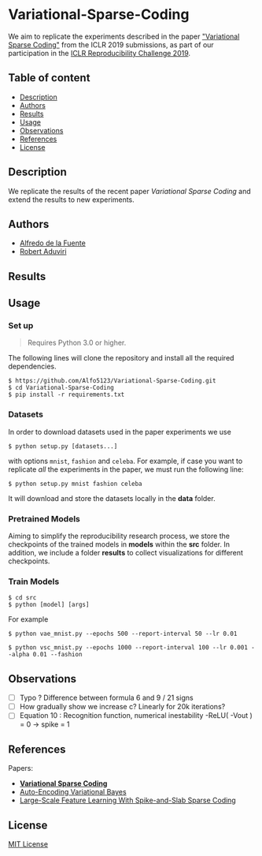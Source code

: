 # Variational-Sparse-Coding

We aim to replicate the experiments described in the paper ["Variational Sparse Coding"](https://openreview.net/forum?id=SkeJ6iR9Km) from the ICLR 2019 submissions, as part of our participation in the  [ICLR Reproducibility Challenge 2019](https://reproducibility-challenge.github.io/iclr_2019/).


## Table of content
- [Description](#description)
- [Authors](#authors)
- [Results](#results)
- [Usage](#usage)
- [Observations](#observations)
- [References](#references)
- [License](#license)

## Description 

We replicate the results of the recent paper *Variational Sparse Coding* and extend the results to new experiments.

## Authors

 - [Alfredo de la Fuente](https://alfo5123.github.io/)
 - [Robert Aduviri](https://github.com/Robert-Alonso)

## Results

## Usage

### Set up

>Requires Python 3.0 or higher.

The following lines will clone the repository and install all the required dependencies.

```
$ https://github.com/Alfo5123/Variational-Sparse-Coding.git
$ cd Variational-Sparse-Coding
$ pip install -r requirements.txt
```

### Datasets

In order to download datasets used in the paper experiments we use
```
$ python setup.py [datasets...]
```

with options `mnist`, `fashion` and `celeba`. For example, if case you want to replicate *all* the experiments in the paper, we must run the following line:

```
$ python setup.py mnist fashion celeba
```

It will download and store the datasets locally in the **data** folder. 

### Pretrained Models

Aiming to simplify the reproducibility research process, we store the checkpoints of the trained models in **models** within the **src** folder. In addition, we include a folder **results** to collect visualizations for different checkpoints.

### Train Models 

```
$ cd src
$ python [model] [args] 
```

For example

```
$ python vae_mnist.py --epochs 500 --report-interval 50 --lr 0.01 
```

```
$ python vsc_mnist.py --epochs 1000 --report-interval 100 --lr 0.001 --alpha 0.01 --fashion
```

## Observations
- [ ] Typo ? Difference between formula 6 and 9 / 21 signs
- [ ] How gradually show we increase c? Linearly for 20k iterations?
- [ ] Equation 10 : Recognition function,  numerical inestability -ReLU( -Vout ) = 0 -> spike = 1 

## References

Papers:
- **[Variational Sparse Coding](https://openreview.net/pdf?id=SkeJ6iR9Km)**
- [Auto-Encoding Variational Bayes](https://arxiv.org/pdf/1312.6114.pdf)
- [Large-Scale Feature Learning With Spike-and-Slab Sparse Coding](https://arxiv.org/pdf/1206.6407.pdf)


## License
[MIT License](https://github.com/Alfo5123/Variational-Sparse-Coding/blob/master/LICENSE)

